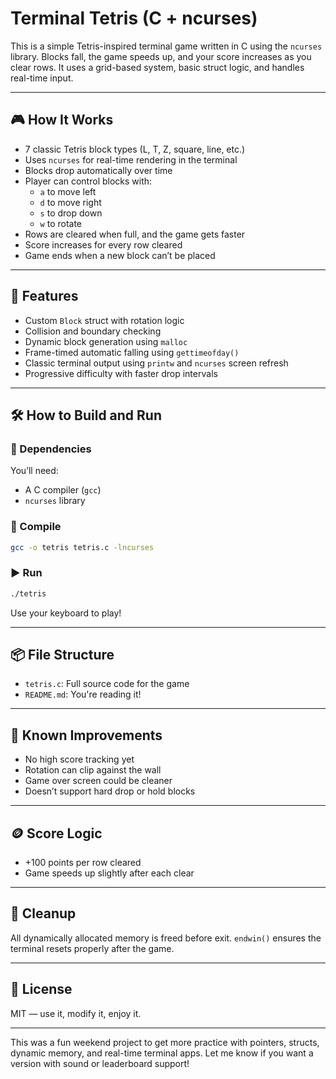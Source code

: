 # Terminal Tetris (C + ncurses)

This is a simple Tetris-inspired terminal game written in C using the `ncurses` library. Blocks fall, the game speeds up, and your score increases as you clear rows. It uses a grid-based system, basic struct logic, and handles real-time input.

---

## 🎮 How It Works

- 7 classic Tetris block types (L, T, Z, square, line, etc.)
- Uses `ncurses` for real-time rendering in the terminal
- Blocks drop automatically over time
- Player can control blocks with:
  - `a` to move left
  - `d` to move right
  - `s` to drop down
  - `w` to rotate
- Rows are cleared when full, and the game gets faster
- Score increases for every row cleared
- Game ends when a new block can’t be placed

---

## 🧠 Features

- Custom `Block` struct with rotation logic
- Collision and boundary checking
- Dynamic block generation using `malloc`
- Frame-timed automatic falling using `gettimeofday()`
- Classic terminal output using `printw` and `ncurses` screen refresh
- Progressive difficulty with faster drop intervals

---

## 🛠 How to Build and Run

### 🔧 Dependencies

You’ll need:

- A C compiler (`gcc`)
- `ncurses` library

### 🧪 Compile

```bash
gcc -o tetris tetris.c -lncurses
```

### ▶️ Run

```bash
./tetris
```

Use your keyboard to play!

---

## 📦 File Structure

- `tetris.c`: Full source code for the game
- `README.md`: You're reading it!

---

## 🚧 Known Improvements

- No high score tracking yet
- Rotation can clip against the wall
- Game over screen could be cleaner
- Doesn’t support hard drop or hold blocks

---

## 🪙 Score Logic

- +100 points per row cleared
- Game speeds up slightly after each clear

---

## 🧹 Cleanup

All dynamically allocated memory is freed before exit. `endwin()` ensures the terminal resets properly after the game.

---

## 📄 License

MIT — use it, modify it, enjoy it.

---

This was a fun weekend project to get more practice with pointers, structs, dynamic memory, and real-time terminal apps. Let me know if you want a version with sound or leaderboard support!
